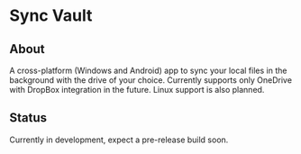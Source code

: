 # Sync Vault

## About

A cross-platform (Windows and Android) app to sync your local files in the background with the drive of your choice.
Currently supports only OneDrive with DropBox integration in the future.
Linux support is also planned.

## Status

Currently in development, expect a pre-release build soon.
